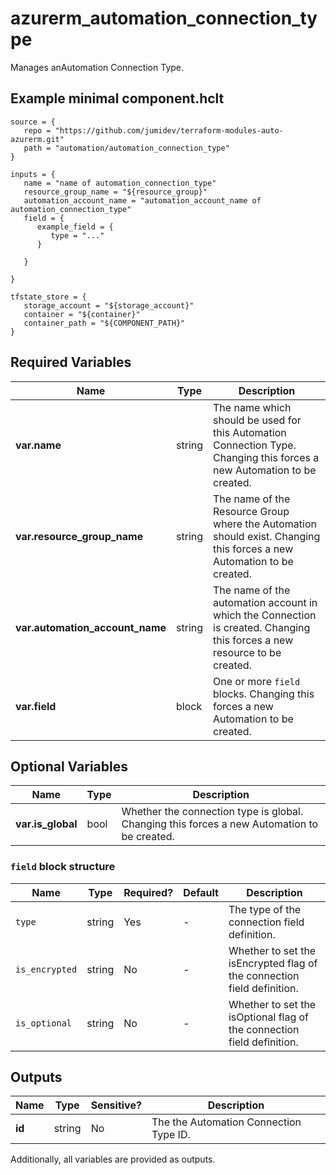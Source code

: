 # azurerm_automation_connection_type

Manages anAutomation Connection Type.

## Example minimal component.hclt

```hcl
source = {
   repo = "https://github.com/jumidev/terraform-modules-auto-azurerm.git" 
   path = "automation/automation_connection_type" 
}

inputs = {
   name = "name of automation_connection_type" 
   resource_group_name = "${resource_group}" 
   automation_account_name = "automation_account_name of automation_connection_type" 
   field = {
      example_field = {
         type = "..."   
      }
  
   }
 
}

tfstate_store = {
   storage_account = "${storage_account}" 
   container = "${container}" 
   container_path = "${COMPONENT_PATH}" 
}

```

## Required Variables

| Name | Type |  Description |
| ---- | --------- |  ----------- |
| **var.name** | string |  The name which should be used for this Automation Connection Type. Changing this forces a new Automation to be created. | 
| **var.resource_group_name** | string |  The name of the Resource Group where the Automation should exist. Changing this forces a new Automation to be created. | 
| **var.automation_account_name** | string |  The name of the automation account in which the Connection is created. Changing this forces a new resource to be created. | 
| **var.field** | block |  One or more `field` blocks. Changing this forces a new Automation to be created. | 

## Optional Variables

| Name | Type |  Description |
| ---- | --------- |  ----------- |
| **var.is_global** | bool |  Whether the connection type is global. Changing this forces a new Automation to be created. | 

### `field` block structure

| Name | Type | Required? | Default | Description |
| ---- | ---- | --------- | ------- | ----------- |
| `type` | string | Yes | - | The type of the connection field definition. |
| `is_encrypted` | string | No | - | Whether to set the isEncrypted flag of the connection field definition. |
| `is_optional` | string | No | - | Whether to set the isOptional flag of the connection field definition. |



## Outputs

| Name | Type | Sensitive? | Description |
| ---- | ---- | --------- | --------- |
| **id** | string | No  | The the Automation Connection Type ID. | 

Additionally, all variables are provided as outputs.
